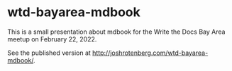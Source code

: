 # wtd-bayarea-mdbook

This is a small presentation about mdbook for the Write the Docs Bay Area meetup on February 22, 2022.

See the published version at <http://joshrotenberg.com/wtd-bayarea-mdbook/>.